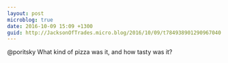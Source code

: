 ```yaml
---
layout: post
microblog: true
date: 2016-10-09 15:09 +1300
guid: http://JacksonOfTrades.micro.blog/2016/10/09/t784938901290967040.html
---
```

@poritsky What kind of pizza was it, and how tasty was it?
